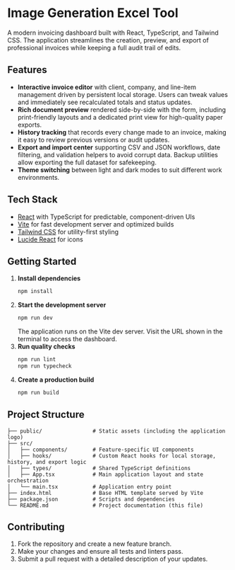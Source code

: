 # Image Generation Excel Tool

A modern invoicing dashboard built with React, TypeScript, and Tailwind CSS. The application streamlines the creation, preview, and export of professional invoices while keeping a full audit trail of edits.

## Features

- **Interactive invoice editor** with client, company, and line-item management driven by persistent local storage. Users can tweak values and immediately see recalculated totals and status updates.
- **Rich document preview** rendered side-by-side with the form, including print-friendly layouts and a dedicated print view for high-quality paper exports.
- **History tracking** that records every change made to an invoice, making it easy to review previous versions or audit updates.
- **Export and import center** supporting CSV and JSON workflows, date filtering, and validation helpers to avoid corrupt data. Backup utilities allow exporting the full dataset for safekeeping.
- **Theme switching** between light and dark modes to suit different work environments.

## Tech Stack

- [React](https://react.dev/) with TypeScript for predictable, component-driven UIs
- [Vite](https://vitejs.dev/) for fast development server and optimized builds
- [Tailwind CSS](https://tailwindcss.com/) for utility-first styling
- [Lucide React](https://lucide.dev/) for icons

## Getting Started

1. **Install dependencies**
   ```bash
   npm install
   ```
2. **Start the development server**
   ```bash
   npm run dev
   ```
   The application runs on the Vite dev server. Visit the URL shown in the terminal to access the dashboard.
3. **Run quality checks**
   ```bash
   npm run lint
   npm run typecheck
   ```
4. **Create a production build**
   ```bash
   npm run build
   ```

## Project Structure

```
├── public/                # Static assets (including the application logo)
├── src/
│   ├── components/        # Feature-specific UI components
│   ├── hooks/             # Custom React hooks for local storage, history, and export logic
│   ├── types/             # Shared TypeScript definitions
│   ├── App.tsx            # Main application layout and state orchestration
│   └── main.tsx           # Application entry point
├── index.html             # Base HTML template served by Vite
├── package.json           # Scripts and dependencies
└── README.md              # Project documentation (this file)
```

## Contributing

1. Fork the repository and create a new feature branch.
2. Make your changes and ensure all tests and linters pass.
3. Submit a pull request with a detailed description of your updates.
